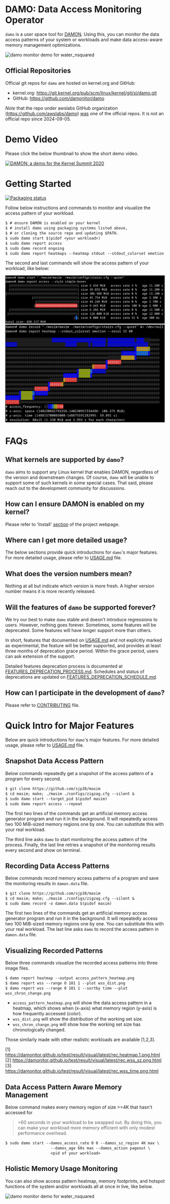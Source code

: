 DAMO: Data Access Monitoring Operator
=====================================

`damo` is a user space tool for [DAMON](https://damonitor.github.io).  Using
this, you can monitor the data access patterns of your system or workloads and
make data access-aware memory management optimizations.

![damo monitor demo for water_nsquared](images/damo_monitor_water_nsquared.gif)


Official Repositories
---------------------

Official git repos for `damo` are hosted on kernel.org and GitHub:

- kernel.org: https://git.kernel.org/pub/scm/linux/kernel/git/sj/damo.git
- GitHub: https://github.com/damonitor/damo

_Note_ that the repo under awslabs GitHub organization
(https://github.com/awslabs/damo)
[was](https://lore.kernel.org/20240813232158.83903-1-sj@kernel.org) one of the
official repos.  It is not an official repo since 2024-09-05.


Demo Video
==========

Please click the below thumbnail to show the short demo video.

[![DAMON: a demo for the Kernel Summit 2020](
http://img.youtube.com/vi/l63eqbVBZRY/0.jpg)](
http://www.youtube.com/watch?v=l63eqbVBZRY
"DAMON: a demo for the Kernel Summit 2020")


Getting Started
===============

[![Packaging status](https://repology.org/badge/vertical-allrepos/damo.svg)](https://repology.org/project/damo/versions)

Follow below instructions and commands to monitor and visualize the access
pattern of your workload.

    $ # ensure DAMON is enabled on your kernel
    $ # install damo using packaging systems listed above,
    $ # or cloning the source repo and updating $PATH.
    $ sudo damo start $(pidof <your workload>)
    $ sudo damo report access
    $ sudo damo record ongoing
    $ sudo damo report heatmaps --heatmap stdout --stdout_colorset emotion

The second and last commands will show the access pattern of your workload,
like below:

![masim_stairs_snapshot](images/masim_stairs_snapshot.png)
![masim stairs heatmap in ascii](images/masim_stairs_heatmap_ascii.png)


FAQs
====

What kernels are supported by `damo`?
-------------------------------------

`damo` aims to support any Linux kernel that enables DAMON, regardless of the
version and downstream changes.  Of course, `damo` will be unable to support
some of such kernels in some special cases.  That said, please reach out to the
development community for discussions.


How can I ensure DAMON is enabled on my kernel?
-----------------------------------------------

Please refer to 'Install'
[section](https://damonitor.github.io/#install) of the project webpage.


Where can I get more detailed usage?
------------------------------------

The below sections provide quick introductions for `damo`'s major features.
For more detailed usage, please refer to [USAGE.md](USAGE.md) file.


What does the version numbers mean?
-----------------------------------

Nothing at all but indicate which version is more fresh.  A higher version
number means it is more recently released.


Will the features of `damo` be supported forever?
-------------------------------------------------

We try our best to make `damo` stable and doesn't introduce regressions to
users.  However, nothing goes forever.  Sometimes, some features will be
deprecated.  Some features will have longer support more than others.

In short, features that documented on [USAGE.md](USAGE.md) and not explicitly
marked as experimental, the feature will be better supported, and provides at
least three months of deprecation grace period.  Within the grace period, users
can ask extension of the support.

Detailed features deprecation process is documented at
[FEATURES_DEPRECATION_PROCESS.md](FEATURES_DEPRECATION_PROCESS.md).  Schedules
and status of deprecations are updated on
[FEATURES_DEPRECATION_SCHEDULE.md](FEATURES_DEPRECATION_SCHEDULE.md).


How can I participate in the development of `damo`?
---------------------------------------------------

Please refer to
[CONTRIBUTING](https://github.com/damonitor/damo/blob/next/CONTRIBUTING) file.


Quick Intro for Major Features
==============================

Below are quick introductions for `damo`'s major features.
For more detailed usage, please refer to [USAGE.md](USAGE.md) file.


Snapshot Data Access Pattern
----------------------------

Below commands repeatedly get a snapshot of the access pattern of a program for
every second.

    $ git clone https://github.com/sjp38/masim
    $ cd masim; make; ./masim ./configs/zigzag.cfg --silent &
    $ sudo damo start --target_pid $(pidof masim)
    $ sudo damo report access --repeat

The first two lines of the commands get an artificial memory access generator
program and run it in the background.  It will repeatedly access two 100
MiB-sized memory regions one by one.  You can substitute this with your real
workload.

The third line asks ``damo`` to start monitoring the access pattern of the
process.  Finally, the last line retries a snapshot of the monitoring results
every second and show on terminal.


Recording Data Access Patterns
------------------------------

Below commands record memory access patterns of a program and save the
monitoring results in `damon.data` file.

    $ git clone https://github.com/sjp38/masim
    $ cd masim; make; ./masim ./configs/zigzag.cfg --silent &
    $ sudo damo record -o damon.data $(pidof masim)

The first two lines of the commands get an artificial memory access generator
program and run it in the background.  It will repeatedly access two 100
MiB-sized memory regions one by one.  You can substitute this with your real
workload.  The last line asks ``damo`` to record the access pattern in
``damon.data`` file.


Visualizing Recorded Patterns
-----------------------------

Below three commands visualize the recorded access patterns into three
image files.

    $ damo report heatmap --output access_pattern_heatmap.png
    $ damo report wss --range 0 101 1 --plot wss_dist.png
    $ damo report wss --range 0 101 1 --sortby time --plot wss_chron_change.png

- ``access_pattern_heatmap.png`` will show the data access pattern in a
  heatmap, which shows when (x-axis) what memory region (y-axis) is how
  frequently accessed (color).
- ``wss_dist.png`` will show the distribution of the working set size.
- ``wss_chron_change.png`` will show how the working set size has
  chronologically changed.

Those similarly made with other realistic workloads are available [1,2,3].

[1] https://damonitor.github.io/test/result/visual/latest/rec.heatmap.1.png.html<br>
[2] https://damonitor.github.io/test/result/visual/latest/rec.wss_sz.png.html<br>
[3] https://damonitor.github.io/test/result/visual/latest/rec.wss_time.png.html


Data Access Pattern Aware Memory Management
-------------------------------------------

Below command makes every memory region of size >=4K that hasn't accessed for
>=60 seconds in your workload to be swapped out.  By doing this, you can make
your workload more memory efficient with only modest performance overhead.

    $ sudo damo start --damos_access_rate 0 0 --damos_sz_region 4K max \
                        --damos_age 60s max --damos_action pageout \
                        <pid of your workload>

Holistic Memory Usage Monitoring
--------------------------------

You can also show access pattern heatmap, memory footprints, and hotspot
functions of the system and/or workloads all at once in live, like below.

![damo monitor demo for water_nsquared](images/damo_monitor_holistic.gif)
